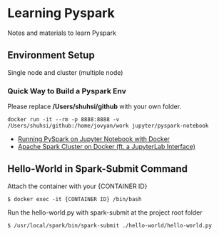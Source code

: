 # Learning Pyspark
Notes and materials to learn Pyspark


## Environment Setup

Single node and cluster (multiple node)

### Quick Way to Build a Pyspark Env

Please replace **/Users/shuhsi/github** with your own folder.
```
docker run -it --rm -p 8888:8888 -v /Users/shuhsi/github:/home/jovyan/work jupyter/pyspark-notebook
```

- [Running PySpark on Jupyter Notebook with Docker](https://medium.com/@suci/running-pyspark-on-jupyter-notebook-with-docker-602b18ac4494)
- [Apache Spark Cluster on Docker (ft. a JupyterLab Interface)](https://towardsdatascience.com/apache-spark-cluster-on-docker-ft-a-juyterlab-interface-418383c95445)



## Hello-World in Spark-Submit Command
Attach the container with your {CONTAINER ID}
```
$ docker exec -it {CONTAINER ID} /bin/bash
```
Run the hello-world.py with spark-submit at the project root folder
```
$ /usr/local/spark/bin/spark-submit ./hello-world/hello-world.py
```